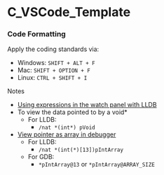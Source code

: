 # C_VSCode_Template

### Code Formatting
Apply the coding standards via:
* Windows: ```SHIFT + ALT + F```
* Mac: ```SHIFT + OPTION + F```
* Linux: ```CTRL + SHIFT + I```


Notes
* [Using expressions in the watch panel with LLDB](https://github.com/vadimcn/vscode-lldb/blob/master/MANUAL.md#native-expressions)
* To view the data pointed to by a void* 
  *   For LLDB: 
	  * `/nat *(int*) pVoid`
* [View pointer as array in debugger](https://github.com/microsoft/vscode-cpptools/issues/172#issuecomment-1281804128)
  *   For LLDB:
	  * `/nat *(int(*)[13])pIntArray`
  *   For GDB:
      * `*pIntArray@13` or  `*pIntArray@ARRAY_SIZE`
